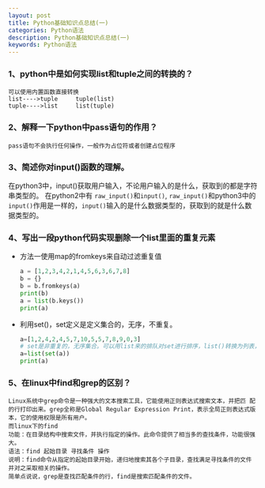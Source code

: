 ```yaml
---
layout: post
title: Python基础知识点总结(一)
categories: Python语法
description: Python基础知识点总结(一)
keywords: Python语法
---
```


### 1、python中是如何实现list和tuple之间的转换的？

```
可以使用内置函数直接转换
list---->tuple     tuple(list)
tuple---->list     list(tuple)
```

### 2、解释一下python中pass语句的作用？

```
pass语句不会执行任何操作，一般作为占位符或者创建占位程序
```

### 3、简述你对input()函数的理解。 

在python3中，input()获取用户输入，不论用户输入的是什么，获取到的都是字符串类型的。
在python2中有 ``raw_input()``和``input()``, ``raw_input()``和python3中的``input()``作用是一样的，``input()``输入的是什么数据类型的，获取到的就是什么数据类型的。

### 4、写出一段python代码实现删除一个list里面的重复元素 

- 方法一使用map的fromkeys来自动过滤重复值

  ```python
  a = [1,2,3,4,2,1,4,5,6,3,6,7,8]
  b = {}
  b = b.fromkeys(a)
  print(b)
  a = list(b.keys())
  print(a)
  ```

- 利用set()，set定义是定义集合的，无序，不重复。

  ```python
  a=[1,2,4,2,4,5,7,10,5,5,7,8,9,0,3]
  # set是非重复的，无序集合。可以用list来的排队对set进行排序，list()转换为列表，a.sort来排序
  a=list(set(a)) 
  print(a)
  ```

### 5、在linux中find和grep的区别？

```
Linux系统中grep命令是一种强大的文本搜索工具，它能使用正则表达式搜索文本，并把匹 配的行打印出来。grep全称是Global Regular Expression Print，表示全局正则表达式版本，它的使用权限是所有用户。
而linux下的find
功能：在目录结构中搜索文件，并执行指定的操作。此命令提供了相当多的查找条件，功能很强大。
语法：find 起始目录 寻找条件 操作 
说明：find命令从指定的起始目录开始，递归地搜索其各个子目录，查找满足寻找条件的文件并对之采取相关的操作。
简单点说说，grep是查找匹配条件的行，find是搜索匹配条件的文件。
```
